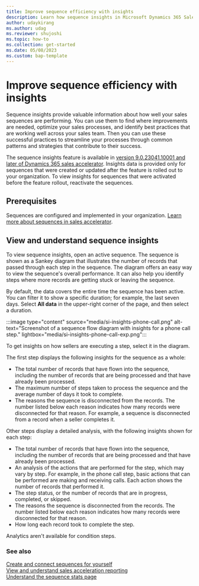```yaml
---
title: Improve sequence efficiency with insights
description: Learn how sequence insights in Microsoft Dynamics 365 Sales provide valuable data on the performance of sequences and steps.
author: udaykirang
ms.author: udag
ms.reviewer: shujoshi
ms.topic: how-to
ms.collection: get-started
ms.date: 05/08/2023
ms.custom: bap-template
---
```


# Improve sequence efficiency with insights

Sequence insights provide valuable information about how well your sales sequences are performing. You can use them to find where improvements are needed, optimize your sales processes, and identify best practices that are working well across your sales team. Then you can use these successful practices to streamline your processes through common patterns and strategies that contribute to their success.

The sequence insights feature is available in [version 9.0.23041.10001 and later of Dynamics 365 sales accelerator](/dynamics365/released-versions/dynamics365sales). Insights data is provided only for sequences that were created or updated after the feature is rolled out to your organization. To view insights for sequences that were activated before the feature rollout, reactivate the sequences.

## Prerequisites

Sequences are configured and implemented in your organization. [Learn more about sequences in sales accelerator](create-manage-sequences.md).

## View and understand sequence insights

To view sequence insights, open an active sequence. The sequence is shown as a Sankey diagram that illustrates the number of records that passed through each step in the sequence. The diagram offers an easy way to view the sequence's overall performance. It can also help you identify steps where more records are getting stuck or leaving the sequence.

By default, the data covers the entire time the sequence has been active. You can filter it to show a specific duration; for example, the last seven days. Select **All data** in the upper-right corner of the page, and then select a duration.

:::image type="content" source="media/si-insights-phone-call.png" alt-text="Screenshot of a sequence flow diagram with insights for a phone call step." lightbox="media/si-insights-phone-call-exp.png":::<!-- EDITOR'S NOTE: Please highlight "All data" in the screenshot IAW our [screenshot guidelines](/bacx/screenshots-for-bap?branch=main) -->

To get insights on how sellers are executing a step, select it in the diagram.

The first step displays the following insights for the sequence as a whole:

- The total number of records that have flown into the sequence, including the number of records that are being processed and that have already been processed.
- The maximum number of steps taken to process the sequence and the average number of days it took to complete.
- The reasons the sequence is disconnected from the records. The number listed below each reason indicates how many records were disconnected for that reason. For example, a sequence is disconnected from a record when a seller completes it.

Other steps display a detailed analysis, with the following insights shown for each step:

- The total number of records that have flown into the sequence, including the number of records that are being processed and that have already been processed.
- An analysis of the actions that are performed for the step, which may vary by step. For example, in the phone call step, basic actions that can be performed are making and receiving calls. Each action shows the number of records that performed it.
- The step status, or the number of records that are in progress, completed, or skipped.
- The reasons the sequence is disconnected from the records. The number listed below each reason indicates how many records were disconnected for that reason.
- How long each record took to complete the step.

Analytics aren't available for condition steps.

### See also

[Create and connect sequences for yourself](create-sequence-seller.md)  
[View and understand sales acceleration reporting](understand-sales-acceleration-reporting.md)  
[Understand the sequence stats page](understand-sequence-stats.md)
